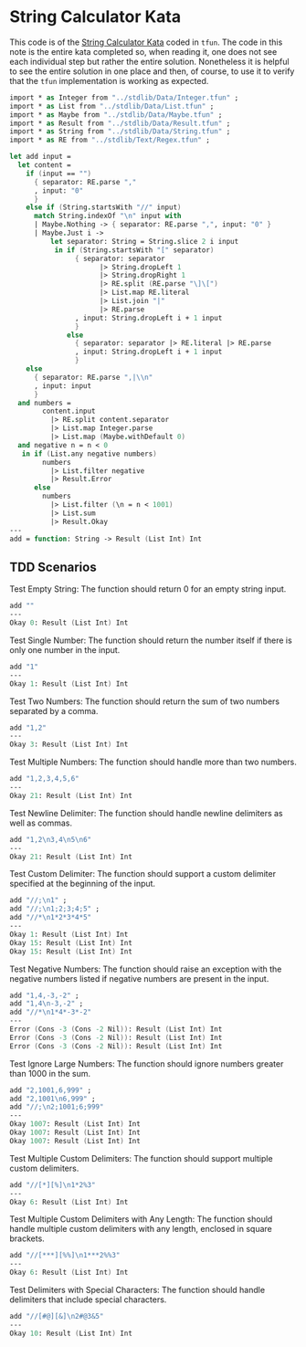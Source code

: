 # String Calculator Kata

This code is of the
[String Calculator Kata](https://katalyst.codurance.com/string-calculator) coded
in `tfun`. The code in this note is the entire kata completed so, when reading
it, one does not see each individual step but rather the entire solution.
Nonetheless it is helpful to see the entire solution in one place and then, of
course, to use it to verify that the `tfun` implementation is working as
expected.

```fsharp xt id=StringCalculatorKata
import * as Integer from "../stdlib/Data/Integer.tfun" ;
import * as List from "../stdlib/Data/List.tfun" ;
import * as Maybe from "../stdlib/Data/Maybe.tfun" ;
import * as Result from "../stdlib/Data/Result.tfun" ;
import * as String from "../stdlib/Data/String.tfun" ;
import * as RE from "../stdlib/Text/Regex.tfun" ;

let add input =
  let content =
    if (input == "") 
      { separator: RE.parse ","
      , input: "0" 
      }
    else if (String.startsWith "//" input)
      match String.indexOf "\n" input with
      | Maybe.Nothing -> { separator: RE.parse ",", input: "0" }
      | Maybe.Just i ->
          let separator: String = String.slice 2 i input
           in if (String.startsWith "[" separator)
                { separator: separator
                      |> String.dropLeft 1
                      |> String.dropRight 1
                      |> RE.split (RE.parse "\]\[") 
                      |> List.map RE.literal 
                      |> List.join "|" 
                      |> RE.parse
                , input: String.dropLeft i + 1 input
                }
              else
                { separator: separator |> RE.literal |> RE.parse
                , input: String.dropLeft i + 1 input
                }
    else
      { separator: RE.parse ",|\\n" 
      , input: input
      }
  and numbers = 
        content.input
          |> RE.split content.separator
          |> List.map Integer.parse
          |> List.map (Maybe.withDefault 0)
  and negative n = n < 0
   in if (List.any negative numbers)
        numbers
          |> List.filter negative
          |> Result.Error
      else
        numbers
          |> List.filter (\n = n < 1001)
          |> List.sum
          |> Result.Okay
---
add = function: String -> Result (List Int) Int
```

## TDD Scenarios

Test Empty String: The function should return 0 for an empty string input.

```fsharp xt id=EmptyString; use=StringCalculatorKata
add ""
---
Okay 0: Result (List Int) Int
```

Test Single Number: The function should return the number itself if there is only one number in the input.

```fsharp xt id=SingleNumber; use=StringCalculatorKata
add "1"
---
Okay 1: Result (List Int) Int
```

Test Two Numbers: The function should return the sum of two numbers separated by a comma.

```fsharp xt id=TwoNumbers; use=StringCalculatorKata
add "1,2"
---
Okay 3: Result (List Int) Int
```

Test Multiple Numbers: The function should handle more than two numbers.
```fsharp xt id=MultipleNumbers; use=StringCalculatorKata
add "1,2,3,4,5,6"
---
Okay 21: Result (List Int) Int
```

Test Newline Delimiter: The function should handle newline delimiters as well as commas.

```fsharp xt id=NewlineDelimiter; use=StringCalculatorKata
add "1,2\n3,4\n5\n6"
---
Okay 21: Result (List Int) Int
```

Test Custom Delimiter: The function should support a custom delimiter specified at the beginning of the input.

```fsharp xt id=CustomDelimiter; use=StringCalculatorKata
add "//;\n1" ;
add "//;\n1;2;3;4;5" ;
add "//*\n1*2*3*4*5"
---
Okay 1: Result (List Int) Int
Okay 15: Result (List Int) Int
Okay 15: Result (List Int) Int
```

Test Negative Numbers: The function should raise an exception with the negative numbers listed if negative numbers are present in the input.

```fsharp xt id=NegativeNumbers; use=StringCalculatorKata
add "1,4,-3,-2" ;
add "1,4\n-3,-2" ;
add "//*\n1*4*-3*-2"
---
Error (Cons -3 (Cons -2 Nil)): Result (List Int) Int
Error (Cons -3 (Cons -2 Nil)): Result (List Int) Int
Error (Cons -3 (Cons -2 Nil)): Result (List Int) Int
```

Test Ignore Large Numbers: The function should ignore numbers greater than 1000 in the sum.

```fsharp xt id=IgnoreLargeNumbers; use=StringCalculatorKata
add "2,1001,6,999" ;
add "2,1001\n6,999" ;
add "//;\n2;1001;6;999"
---
Okay 1007: Result (List Int) Int
Okay 1007: Result (List Int) Int
Okay 1007: Result (List Int) Int
```

Test Multiple Custom Delimiters: The function should support multiple custom delimiters.

```fsharp xt id=MultipleCustomDelimiters; use=StringCalculatorKata
add "//[*][%]\n1*2%3"
---
Okay 6: Result (List Int) Int
```

Test Multiple Custom Delimiters with Any Length: The function should handle multiple custom delimiters with any length, enclosed in square brackets.

```fsharp xt id=MultipleCustomDelimiters; use=StringCalculatorKata
add "//[***][%%]\n1***2%%3"
---
Okay 6: Result (List Int) Int
```

Test Delimiters with Special Characters: The function should handle delimiters that include special characters.

```fsharp xt id=MultipleCustomDelimiters; use=StringCalculatorKata
add "//[#@][&]\n2#@3&5"
---
Okay 10: Result (List Int) Int
```

